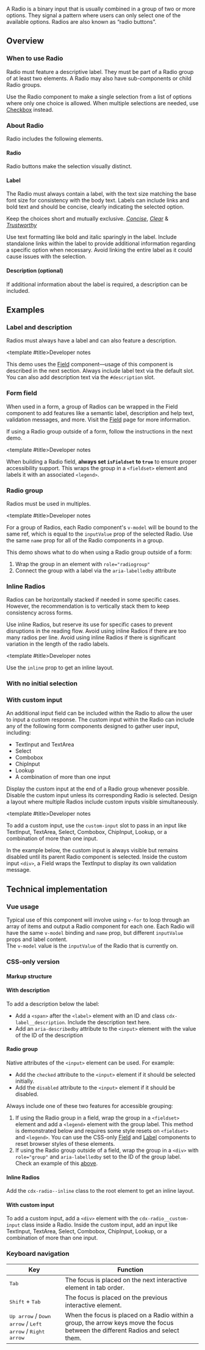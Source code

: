 <script setup>
import { CdxAccordion } from '@wikimedia/codex';
import RadioGroup from '@/../component-demos/radio/examples/RadioGroup.vue';
import InlineRadios from '@/../component-demos/radio/examples/InlineRadios.vue';
import RadioGroupNoSelection from '@/../component-demos/radio/examples/RadioGroupNoSelection.vue';
import RadiosWithDescriptions from '@/../component-demos/radio/examples/RadiosWithDescriptions.vue';
import RadioGroupField from '@/../component-demos/radio/examples/RadioGroupField.vue';
import RadiosWithCustomInput from '@/../component-demos/radio/examples/RadiosWithCustomInput.vue';
import RadioConfigurable from '@/../component-demos/radio/examples/RadioConfigurable.vue';

const controlsConfig = [
	{
		name: 'status',
		type: 'radio',
		options: [ 'default', 'error' ],
	},
	{
		name: 'disabled',
		type: 'boolean'
	},
	{
		name: 'default',
		type: 'slot',
		default: 'Radio label'
	},
	{
		name: 'description',
		type: 'slot',
		default: ''
	}
];
</script>

A Radio is a binary input that is usually combined in a group of two or more
options. They signal a pattern where users can only select one of the available
options. Radios are also known as “radio buttons”.

<cdx-demo-wrapper :controls-config="controlsConfig">
<template v-slot:demo="{ propValues, slotValues }">
	<radio-configurable v-bind="propValues">
		<template #default>
			{{ slotValues.default }}
		</template>
		<template #description>
			{{ slotValues.description }}
		</template>
	</radio-configurable>
</template>
</cdx-demo-wrapper>

## Overview

### When to use Radio

Radio must feature a descriptive label. They must be part of a Radio group of at least two
elements. A Radio may also have sub-components or child Radio groups.

Use the Radio component to make a single selection from a list of options where only one choice is
allowed. When multiple selections are needed, use [Checkbox](./checkbox.md) instead.

### About Radio

Radio includes the following elements.

#### Radio

Radio buttons make the selection visually distinct.

#### Label

The Radio must always contain a label, with the text size matching the base font size for consistency with the body text. Labels can include links and bold text and should be concise, clearly indicating the selected option.

<cdx-demo-best-practices>

<cdx-demo-best-practice>

Keep the choices short and mutually exclusive. [*Concise*](https://doc.wikimedia.org/codex/latest/style-guide/writing-for-copy.html#is-this-concise), [*Clear*](https://doc.wikimedia.org/codex/latest/style-guide/writing-for-copy.html#is-this-clear) & [*Trustworthy*](https://doc.wikimedia.org/codex/latest/style-guide/writing-for-copy.html#is-this-trustworthy)

</cdx-demo-best-practice>
<cdx-demo-best-practice>Use text formatting like bold and italic sparingly in the label.</cdx-demo-best-practice>
<cdx-demo-best-practice>Include standalone links within the label to provide additional information regarding a specific option when necessary.</cdx-demo-best-practice>
<cdx-demo-best-practice type="dont">Avoid linking the entire label as it could cause issues with the selection.</cdx-demo-best-practice>

</cdx-demo-best-practices>

#### Description (optional)

If additional information about the label is required, a description can be included.

## Examples

### Label and description

Radios must always have a label and can also feature a description.

<cdx-demo-wrapper>
<template v-slot:demo>
	<radios-with-descriptions />
</template>

<template v-slot:code>

:::code-group

<<< @/../component-demos/radio/examples/RadiosWithDescriptions.vue [NPM]

<<< @/../component-demos/radio/examples-mw/RadiosWithDescriptions.vue [MediaWiki]

:::

</template>
</cdx-demo-wrapper>

<cdx-accordion separation="outline">

<template #title>Developer notes</template>

This demo uses the [Field](./field.md) component—usage of this component is described in the next
section. Always include label text via the default slot. You can also add description text via the
`#description` slot.

</cdx-accordion>

### Form field

When used in a form, a group of Radios can be wrapped in the Field component to add features like a
semantic label, description and help text, validation messages, and more. Visit the
[Field](./field.md) page for more information.

If using a Radio group outside of a form, follow the instructions in the next demo.

<cdx-demo-wrapper>
<template v-slot:demo>
	<radio-group-field />
</template>

<template v-slot:code>

:::code-group

<<< @/../component-demos/radio/examples/RadioGroupField.vue [NPM]

<<< @/../component-demos/radio/examples-mw/RadioGroupField.vue [MediaWiki]

:::

</template>
</cdx-demo-wrapper>

<cdx-accordion separation="outline">

<template #title>Developer notes</template>

When building a Radio field, **always set `isFieldset` to `true`** to ensure proper accessibility
support. This wraps the group in a `<fieldset>` element and labels it with an associated `<legend>`.

</cdx-accordion>

### Radio group

Radios must be used in multiples.

<cdx-demo-wrapper :force-reset="true">
<template v-slot:demo>
	<radio-group />
</template>

<template v-slot:code>

:::code-group

<<< @/../component-demos/radio/examples/RadioGroup.vue [NPM]

<<< @/../component-demos/radio/examples-mw/RadioGroup.vue [MediaWiki]

:::

</template>
</cdx-demo-wrapper>

<cdx-accordion separation="outline">

<template #title>Developer notes</template>

For a group of Radios, each Radio component's `v-model` will be bound to the same ref, which is
equal to the `inputValue` prop of the selected Radio. Use the same `name` prop for all of the Radio
components in a group.

This demo shows what to do when using a Radio group outside of a form:
1. Wrap the group in an element with `role="radiogroup"`
2. Connect the group with a label via the `aria-labelledby` attribute

</cdx-accordion>

### Inline Radios

Radios can be horizontally stacked if needed in some specific cases. However, the recommendation is to vertically stack them to keep consistency across forms.

<cdx-demo-best-practices>

<cdx-demo-best-practice>Use inline Radios, but reserve its use for specific cases to prevent disruptions in the reading flow.</cdx-demo-best-practice>
<cdx-demo-best-practice type="dont">Avoid using inline Radios if there are too many radios per line.</cdx-demo-best-practice>
<cdx-demo-best-practice type="dont">Avoid using inline Radios if there is significant variation in the length of the radio labels.</cdx-demo-best-practice>

</cdx-demo-best-practices>

<cdx-demo-wrapper>
<template v-slot:demo>
	<inline-radios />
</template>

<template v-slot:code>

:::code-group

<<< @/../component-demos/radio/examples/InlineRadios.vue [NPM]

<<< @/../component-demos/radio/examples-mw/InlineRadios.vue [MediaWiki]

:::

</template>
</cdx-demo-wrapper>

<cdx-accordion separation="outline">

<template #title>Developer notes</template>

Use the `inline` prop to get an inline layout.

</cdx-accordion>

### With no initial selection

<cdx-demo-wrapper :force-reset="true">
<template v-slot:demo>
	<radio-group-no-selection />
</template>

<template v-slot:code>

:::code-group

<<< @/../component-demos/radio/examples/RadioGroupNoSelection.vue [NPM]

<<< @/../component-demos/radio/examples-mw/RadioGroupNoSelection.vue [MediaWiki]

:::

</template>
</cdx-demo-wrapper>

### With custom input

An additional input field can be included within the Radio to allow the user to input a custom response. The custom input within the Radio can include any of the following form components designed to gather user input, including:

- TextInput and TextArea
- Select
- Combobox
- ChipInput
- Lookup
- A combination of more than one input

<cdx-demo-best-practices>

<cdx-demo-best-practice>Display the custom input at the end of a Radio group whenever possible.</cdx-demo-best-practice>
<cdx-demo-best-practice>Disable the custom input unless its corresponding Radio is selected.</cdx-demo-best-practice>
<cdx-demo-best-practice type="dont">Design a layout where multiple Radios include custom inputs visible simultaneously.</cdx-demo-best-practice>

</cdx-demo-best-practices>

<cdx-demo-wrapper :force-reset="true">
<template v-slot:demo>
	<radios-with-custom-input />
</template>

<template v-slot:code>

:::code-group

<<< @/../component-demos/radio/examples/RadiosWithCustomInput.vue [NPM]

<<< @/../component-demos/radio/examples-mw/RadiosWithCustomInput.vue [MediaWiki]

:::

</template>
</cdx-demo-wrapper>

<cdx-accordion separation="outline">

<template #title>Developer notes</template>

To add a custom input, use the `custom-input` slot to pass in an input like TextInput, TextArea,
Select, Combobox, ChipInput, Lookup, or a combination of more than one input.

In the example below, the custom input is always visible but remains disabled
until its parent Radio component is selected.
Inside the custom input `<div>`, a Field wraps the TextInput to display its own validation message.

</cdx-accordion>

## Technical implementation

### Vue usage

Typical use of this component will involve using `v-for` to loop through an array of items and
output a Radio component for each one. Each Radio will have the same `v-model` binding and `name`
prop, but different `inputValue` props and label content.<br>
The `v-model` value is the `inputValue` of the Radio that is currently on.

### CSS-only version

#### Markup structure

<cdx-demo-wrapper>
<template v-slot:demo>
	<div class="cdx-radio">
		<div class="cdx-radio__wrapper">
			<input id="radio-css-only-1" class="cdx-radio__input" type="radio" name="radio-css-only">
			<span class="cdx-radio__icon"></span>
			<div class="cdx-radio__label cdx-label">
				<label for="radio-css-only-1" class="cdx-label__label">
					<span class="cdx-label__label__text">
						Radio 1
					</span>
				</label>
			</div>
		</div>
	</div>
</template>
<template v-slot:code>

```html
<div class="cdx-radio">
	<div class="cdx-radio__wrapper">
		<!-- `<input>` element with id, type, name, and any other necessary
		attributes. The actual input is visually hidden. -->
		<input id="radio-css-only-1" class="cdx-radio__input" type="radio" name="radio-css-only">
		<!-- Empty `<span>` element that will be styled to look like a radio input. -->
		<span class="cdx-radio__icon"></span>
		<div class="cdx-radio__label cdx-label">
			<!-- Label with `for` attribute matching the input's id. -->
			<label for="radio-css-only-1" class="cdx-label__label">
				<span class="cdx-label__label__text">
					Radio 1
				</span>
			</label>
		</div>
	</div>
</div>
```

</template>
</cdx-demo-wrapper>

#### With description

To add a description below the label:
- Add a `<span>` after the `<label>` element with an ID and class `cdx-label__description`.
  Include the description text here.
- Add an `aria-describedby` attribute to the `<input>` element with the value of the ID of the
  description

<cdx-demo-wrapper>
<template v-slot:demo>
	<fieldset class="cdx-field">
		<legend class="cdx-label">
			<span class="cdx-label__label__text">Search completion</span>
		</legend>
		<div class="cdx-field__control">
			<div class="cdx-radio">
				<div class="cdx-radio__wrapper">
					<input id="radio-group-css-only-description-1" class="cdx-radio__input" type="radio" name="radio-group-css-only-description" aria-describedby="cdx-description-css-1" checked>
					<span class="cdx-radio__icon"></span>
					<div class="cdx-radio__label cdx-label">
						<label for="radio-group-css-only-description-1" class="cdx-label__label">
							<span class="cdx-label__label__text">
								Default (recommended)
							</span>
						</label>
						<span id="cdx-description-css-1" class="cdx-label__description">
							Corrects up to two typos. Removes redirects that are very similar to the main title.
						</span>
					</div>
				</div>
			</div>
			<div class="cdx-radio">
				<div class="cdx-radio__wrapper">
					<input id="radio-group-css-only-description-2" class="cdx-radio__input" type="radio" name="radio-group-css-only-description" aria-describedby="cdx-description-css-2">
					<span class="cdx-radio__icon"></span>
					<div class="cdx-radio__label cdx-label">
						<label for="radio-group-css-only-description-2" class="cdx-label__label">
							<span class="cdx-label__label__text">
								Strict mode (advanced)
							</span>
						</label>
						<span id="cdx-description-css-2" class="cdx-label__description">
							No typo correction. No accent folding. Strict matching.
						</span>
					</div>
				</div>
			</div>
		</div>
	</fieldset>
</template>
<template v-slot:code>

```html
<fieldset class="cdx-field">
		<legend class="cdx-label">
			<span class="cdx-label__label__text">Search completion</span>
		</legend>
		<div class="cdx-field__control">
			<div class="cdx-radio">
				<div class="cdx-radio__wrapper">
					<input id="radio-group-css-only-description-1" class="cdx-radio__input" type="radio" name="radio-group-css-only-description" aria-describedby="cdx-description-css-1" checked>
					<span class="cdx-radio__icon"></span>
					<div class="cdx-radio__label cdx-label">
						<label for="radio-group-css-only-description-1" class="cdx-label__label">
							<span class="cdx-label__label__text">
								Default (recommended)
							</span>
						</label>
						<span id="cdx-description-css-1" class="cdx-label__description">
							Corrects up to two typos. Removes redirects that are very similar to the main title.
						</span>
					</div>
				</div>
			</div>
			<div class="cdx-radio">
				<div class="cdx-radio__wrapper">
					<input id="radio-group-css-only-description-2" class="cdx-radio__input" type="radio" name="radio-group-css-only-description" aria-describedby="cdx-description-css-2">
					<span class="cdx-radio__icon"></span>
					<div class="cdx-radio__label cdx-label">
						<label for="radio-group-css-only-description-2" class="cdx-label__label">
							<span class="cdx-label__label__text">
								Strict mode (advanced)
							</span>
						</label>
						<span id="cdx-description-css-2" class="cdx-label__description">
							No typo correction. No accent folding. Strict matching.
						</span>
					</div>
				</div>
			</div>
		</div>
	</fieldset>
```

</template>
</cdx-demo-wrapper>

#### Radio group

Native attributes of the `<input>` element can be used. For example:
- Add the `checked` attribute to the `<input>` element if it should be selected initially.
- Add the `disabled` attribute to the `<input>` element if it should be disabled.

Always include one of these two features for accessible grouping:
1. If using the Radio group in a field, wrap the group in a `<fieldset>` element and add a
  `<legend>` element with the group label. This method is demonstrated below and requires some
  style resets on `<fieldset>` and `<legend>`. You can use the CSS-only [Field](./field.md#css-only-version)
  and [Label](./label.md#css-only-version) components to reset browser styles of these elements.
2. If using the Radio group outside of a field, wrap the group in a `<div>` with `role="group"`
  and `aria-labelledby` set to the ID of the group label. Check an example of this
  [above](#radio-group).

<cdx-demo-wrapper>
<template v-slot:demo>
	<fieldset class="cdx-field">
		<legend class="cdx-label">
			<span class="cdx-label__label__text">CSS-only Radio group demo</span>
		</legend>
		<div class="cdx-field__control">
			<div class="cdx-radio">
				<div class="cdx-radio__wrapper">
					<input id="radio-group-css-only-1" class="cdx-radio__input" type="radio" name="radio-group-css-only">
					<span class="cdx-radio__icon"></span>
					<div class="cdx-radio__label cdx-label">
						<label for="radio-group-css-only-1" class="cdx-label__label">
							<span class="cdx-label__label__text">
								Radio 1
							</span>
						</label>
					</div>
				</div>
			</div>
			<div class="cdx-radio">
				<div class="cdx-radio__wrapper">
					<input id="radio-group-css-only-2" class="cdx-radio__input" type="radio" 	name="radio-group-css-only" checked>
					<span class="cdx-radio__icon"></span>
					<div class="cdx-radio__label cdx-label">
						<label for="radio-group-css-only-2" class="cdx-label__label">
							<span class="cdx-label__label__text">
								Radio 2 (initially selected)
							</span>
						</label>
					</div>
				</div>
			</div>
			<div class="cdx-radio">
				<div class="cdx-radio__wrapper">
					<input id="radio-group-css-only-3" class="cdx-radio__input" type="radio" name="radio-group-css-only">
					<span class="cdx-radio__icon"></span>
					<div class="cdx-radio__label cdx-label">
						<label for="radio-group-css-only-3" class="cdx-label__label">
							<span class="cdx-label__label__text">
								Radio 3, which has a very long label that spans onto a second line to
								demonstrate what happens when text wraps
							</span>
						</label>
					</div>
				</div>
			</div>
			<div class="cdx-radio">
				<div class="cdx-radio__wrapper">
					<input id="radio-group-css-only-4" class="cdx-radio__input" type="radio" 	name="radio-group-css-only"	disabled>
					<span class="cdx-radio__icon"></span>
					<div class="cdx-radio__label cdx-label">
						<label for="radio-group-css-only-4" class="cdx-label__label">
							<span class="cdx-label__label__text">
								Radio 4 (disabled)
							</span>
						</label>
					</div>
				</div>
			</div>
		</div>
	</fieldset>
</template>
<template v-slot:code>

```html
<fieldset class="cdx-field">
		<legend class="cdx-label">
			<span class="cdx-label__label__text">CSS-only Radio group demo</span>
		</legend>
		<div class="cdx-field__control">
			<div class="cdx-radio">
				<div class="cdx-radio__wrapper">
					<input id="radio-group-css-only-1" class="cdx-radio__input" type="radio" name="radio-group-css-only">
					<span class="cdx-radio__icon"></span>
					<div class="cdx-radio__label cdx-label">
						<label for="radio-group-css-only-1" class="cdx-label__label">
							<span class="cdx-label__label__text">
								Radio 1
							</span>
						</label>
					</div>
				</div>
			</div>
			<div class="cdx-radio">
				<div class="cdx-radio__wrapper">
					<input id="radio-group-css-only-2" class="cdx-radio__input" type="radio" 	name="radio-group-css-only" checked>
					<span class="cdx-radio__icon"></span>
					<div class="cdx-radio__label cdx-label">
						<label for="radio-group-css-only-2" class="cdx-label__label">
							<span class="cdx-label__label__text">
								Radio 2 (initially selected)
							</span>
						</label>
					</div>
				</div>
			</div>
			<div class="cdx-radio">
				<div class="cdx-radio__wrapper">
					<input id="radio-group-css-only-3" class="cdx-radio__input" type="radio" name="radio-group-css-only">
					<span class="cdx-radio__icon"></span>
					<div class="cdx-radio__label cdx-label">
						<label for="radio-group-css-only-3" class="cdx-label__label">
							<span class="cdx-label__label__text">
								Radio 3, which has a very long label that spans onto a second line to
								demonstrate what happens when text wraps
							</span>
						</label>
					</div>
				</div>
			</div>
			<div class="cdx-radio">
				<div class="cdx-radio__wrapper">
					<input id="radio-group-css-only-4" class="cdx-radio__input" type="radio" 	name="radio-group-css-only"	disabled>
					<span class="cdx-radio__icon"></span>
					<div class="cdx-radio__label cdx-label">
						<label for="radio-group-css-only-4" class="cdx-label__label">
							<span class="cdx-label__label__text">
								Radio 4 (disabled)
							</span>
						</label>
					</div>
				</div>
			</div>
		</div>
	</fieldset>
```

</template>
</cdx-demo-wrapper>

#### Inline Radios

Add the `cdx-radio--inline` class to the root element to get an inline layout.

<cdx-demo-wrapper>
<template v-slot:demo>
	<fieldset class="cdx-field">
		<legend class="cdx-label">
			<span class="cdx-label__label__text">CSS-only inline Radio demo</span>
		</legend>
		<div class="cdx-field__control">
			<div class="cdx-radio cdx-radio--inline">
				<div class="cdx-radio__wrapper">
					<input id="radio-group-css-only-inline-1" class="cdx-radio__input" type="radio" name="radio-group-css-only-inline">
					<span class="cdx-radio__icon"></span>
					<div class="cdx-radio__label cdx-label">
						<label for="radio-group-css-only-inline-1" class="cdx-label__label">
							<span class="cdx-label__label__text">
								Radio 1
							</span>
						</label>
					</div>
				</div>
			</div>
			<div class="cdx-radio cdx-radio--inline">
				<div class="cdx-radio__wrapper">
					<input id="radio-group-css-only-inline-2" class="cdx-radio__input" type="radio" name="radio-group-css-only-inline" checked>
					<span class="cdx-radio__icon"></span>
					<div class="cdx-radio__label cdx-label">
						<label for="radio-group-css-only-inline-2" class="cdx-label__label">
							<span class="cdx-label__label__text">
								Radio 2
							</span>
						</label>
					</div>
				</div>
			</div>
		</div>
	</fieldset>
</template>
<template v-slot:code>

```html
<fieldset class="cdx-field">
		<legend class="cdx-label">
			<span class="cdx-label__label__text">CSS-only inline Radio demo</span>
		</legend>
		<div class="cdx-field__control">
			<div class="cdx-radio cdx-radio--inline">
				<div class="cdx-radio__wrapper">
					<input id="radio-group-css-only-inline-1" class="cdx-radio__input" type="radio" name="radio-group-css-only-inline">
					<span class="cdx-radio__icon"></span>
					<div class="cdx-radio__label cdx-label">
						<label for="radio-group-css-only-inline-1" class="cdx-label__label">
							<span class="cdx-label__label__text">
								Radio 1
							</span>
						</label>
					</div>
				</div>
			</div>
			<div class="cdx-radio cdx-radio--inline">
				<div class="cdx-radio__wrapper">
					<input id="radio-group-css-only-inline-2" class="cdx-radio__input" type="radio" name="radio-group-css-only-inline" checked>
					<span class="cdx-radio__icon"></span>
					<div class="cdx-radio__label cdx-label">
						<label for="radio-group-css-only-inline-2" class="cdx-label__label">
							<span class="cdx-label__label__text">
								Radio 2
							</span>
						</label>
					</div>
				</div>
			</div>
		</div>
	</fieldset>
```

</template>
</cdx-demo-wrapper>

#### With custom input

To add a custom input, add a `<div>` element with the
`cdx-radio__custom-input` class inside a Radio.
Inside the custom input, add an input like TextInput, TextArea, Select,
Combobox, ChipInput, Lookup, or a combination of more than one input.

<cdx-demo-wrapper>
<template v-slot:demo>
	<fieldset class="cdx-field">
		<legend class="cdx-label">
			<span class="cdx-label__label__text">CSS-only Radio custom input demo</span>
		</legend>
		<div class="cdx-field__control">
			<div class="cdx-radio">
				<div class="cdx-radio__wrapper">
					<input id="radio-custom-input-css-only-1" class="cdx-radio__input" type="radio" name="radio-custom-input-css-only">
					<span class="cdx-radio__icon"></span>
					<div class="cdx-radio__label cdx-label">
						<label for="radio-custom-input-css-only-1" class="cdx-label__label">
							<span class="cdx-label__label__text">
								Radio 1
							</span>
						</label>
					</div>
				</div>
			</div>
			<div class="cdx-radio">
				<div class="cdx-radio__wrapper">
					<input id="radio-custom-input-css-only-2" class="cdx-radio__input" type="radio" name="radio-custom-input-css-only" checked>
					<span class="cdx-radio__icon"></span>
					<div class="cdx-radio__label cdx-label">
						<label for="radio-custom-input-css-only-2" class="cdx-label__label">
							<span class="cdx-label__label__text">
								Radio 2 (initially selected)
							</span>
						</label>
					</div>
				</div>
			</div>
			<div class="cdx-radio">
				<div class="cdx-radio__wrapper">
					<input id="radio-custom-input-css-only-3" class="cdx-radio__input" type="radio" name="radio-custom-input-css-only">
					<span class="cdx-radio__icon"></span>
					<div class="cdx-radio__label cdx-label">
						<label for="radio-custom-input-css-only-3" class="cdx-label__label">
							<span class="cdx-label__label__text">
								Radio 3, with custom input
							</span>
						</label>
					</div>
				</div>
				<div class="cdx-radio__custom-input">
					<div class="cdx-text-input">
						<input
							class="cdx-text-input__input"
							type="text"
							placeholder="Start typing..."
						/>
					</div>
				</div>
			</div>
		</div>
	</fieldset>
</template>
<template v-slot:code>

```html
<fieldset class="cdx-field">
		<legend class="cdx-label">
			<span class="cdx-label__label__text">CSS-only Radio custom input demo</span>
		</legend>
		<div class="cdx-field__control">
			<div class="cdx-radio">
				<div class="cdx-radio__wrapper">
					<input id="radio-custom-input-css-only-1" class="cdx-radio__input" type="radio" name="radio-custom-input-css-only">
					<span class="cdx-radio__icon"></span>
					<div class="cdx-radio__label cdx-label">
						<label for="radio-custom-input-css-only-1" class="cdx-label__label">
							<span class="cdx-label__label__text">
								Radio 1
							</span>
						</label>
					</div>
				</div>
			</div>
			<div class="cdx-radio">
				<div class="cdx-radio__wrapper">
					<input id="radio-custom-input-css-only-2" class="cdx-radio__input" type="radio" name="radio-custom-input-css-only" checked>
					<span class="cdx-radio__icon"></span>
					<div class="cdx-radio__label cdx-label">
						<label for="radio-custom-input-css-only-2" class="cdx-label__label">
							<span class="cdx-label__label__text">
								Radio 2 (initially selected)
							</span>
						</label>
					</div>
				</div>
			</div>
			<div class="cdx-radio">
				<div class="cdx-radio__wrapper">
					<input id="radio-custom-input-css-only-3" class="cdx-radio__input" type="radio" name="radio-custom-input-css-only">
					<span class="cdx-radio__icon"></span>
					<div class="cdx-radio__label cdx-label">
						<label for="radio-custom-input-css-only-3" class="cdx-label__label">
							<span class="cdx-label__label__text">
								Radio 3 with custom input
							</span>
						</label>
					</div>
				</div>
				<div class="cdx-radio__custom-input">
					<div class="cdx-text-input">
						<input
							class="cdx-text-input__input"
							type="text"
							placeholder="Start typing..."
						/>
					</div>
				</div>
			</div>
		</div>
	</fieldset>
```
</template>
</cdx-demo-wrapper>

### Keyboard navigation

| Key | Function |
| -- | -- |
| <kbd>Tab</kbd> | The focus is placed on the next interactive element in tab order. |
| <kbd>Shift</kbd> + <kbd>Tab</kbd> | The focus is placed on the previous interactive element. |
| <kbd>Up arrow</kbd> / <kbd>Down arrow</kbd> / <kbd>Left arrow</kbd> / <kbd>Right arrow</kbd> | When the focus is placed on a Radio within a group, the arrow keys move the focus between the different Radios and select them. |
